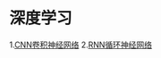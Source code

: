 # 深度学习

1.[CNN卷积神经网络](https://www.cnblogs.com/zf-blog/p/6075286.html)
2.[RNN循环神经网络](https://www.jianshu.com/p/9dc9f41f0b29)
